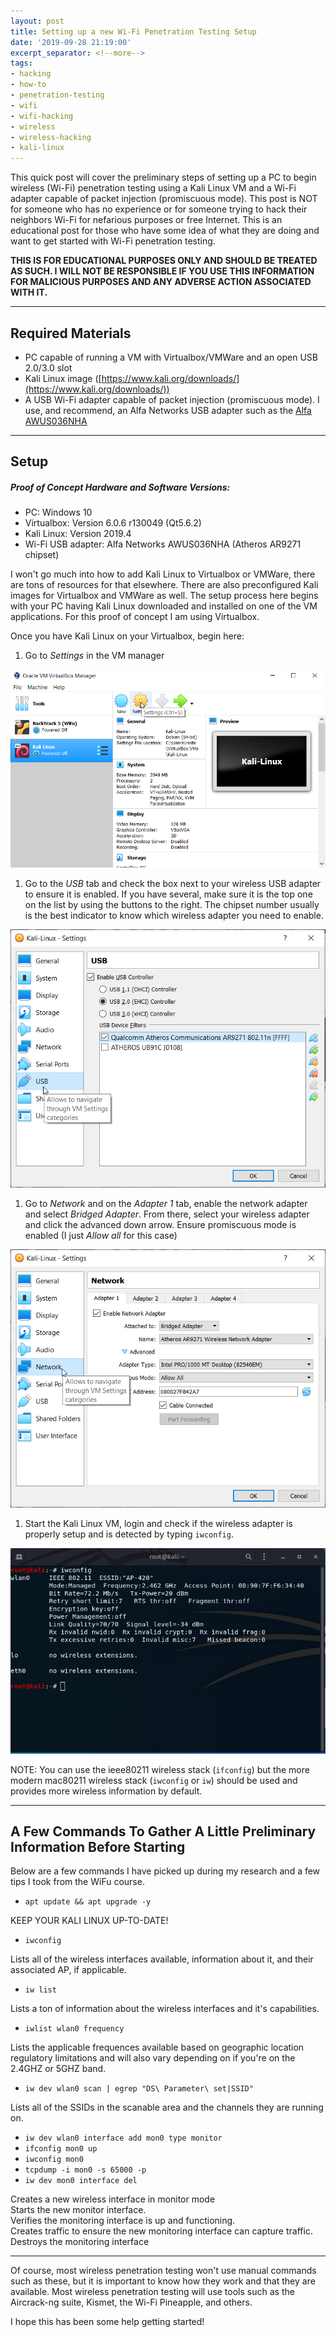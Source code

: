 ```yaml
---
layout: post
title: Setting up a new Wi-Fi Penetration Testing Setup
date: '2019-09-28 21:19:00'
excerpt_separator: <!--more-->
tags:
- hacking
- how-to
- penetration-testing
- wifi
- wifi-hacking
- wireless
- wireless-hacking
- kali-linux
---
```


This quick post will cover the preliminary steps of setting up a PC to begin wireless (Wi-Fi) penetration testing using a Kali Linux VM and a Wi-Fi adapter capable of packet injection (promiscuous mode). This post is NOT for someone who has no experience or for someone trying to hack their neighbors Wi-Fi for nefarious purposes or free Internet. This is an educational post for those who have some idea of what they are doing and want to get started with Wi-Fi penetration testing.
<!--more-->
**THIS IS FOR EDUCATIONAL PURPOSES ONLY AND SHOULD BE TREATED AS SUCH. I WILL NOT BE RESPONSIBLE IF YOU USE THIS INFORMATION FOR MALICIOUS PURPOSES AND ANY ADVERSE ACTION ASSOCIATED WITH IT.**

<!--kg-card-end: markdown-->
* * *
<!--kg-card-begin: markdown-->
## Required Materials
<!--kg-card-end: markdown--><!--kg-card-begin: markdown-->
- PC capable of running a VM with Virtualbox/VMWare and an open USB 2.0/3.0 slot
- Kali Linux image ([https://www.kali.org/downloads/](https://www.kali.org/downloads/))
- A USB Wi-Fi adapter capable of packet injection (promiscuous mode). I use, and recommend, an Alfa Networks USB adapter such as the [Alfa AWUS036NHA](https://www.amazon.com/Alfa-AWUS036NHA-Wireless-USB-Adaptor/dp/B004Y6MIXS?ref_=ast_bbp_dp)
<!--kg-card-end: markdown-->
* * *
<!--kg-card-begin: markdown-->
## Setup
<!--kg-card-end: markdown--><!--kg-card-begin: markdown-->
##### Proof of Concept Hardware and Software Versions:

- PC: Windows 10
- Virtualbox: Version 6.0.6 r130049 (Qt5.6.2)
- Kali Linux: Version 2019.4
- Wi-Fi USB adapter: Alfa Networks AWUS036NHA (Atheros AR9271 chipset)

I won't go much into how to add Kali Linux to Virtualbox or VMWare, there are tons of resources for that elsewhere. There are also preconfigured Kali images for Virtualbox and VMWare as well. The setup process here begins with your PC having Kali Linux downloaded and installed on one of the VM applications. For this proof of concept I am using Virtualbox.

Once you have Kali Linux on your Virtualbox, begin here:

1. Go to _Settings_ in the VM manager

![Setup_WiFi_1](/assets/images/12/Setup_WiFi_1.png)

1. Go to the _USB_ tab and check the box next to your wireless USB adapter to ensure it is enabled. If you have several, make sure it is the top one on the list by using the buttons to the right. The chipset number usually is the best indicator to know which wireless adapter you need to enable.

![Setup_WiFi_2](/assets/images/12/Setup_WiFi_2.png)

1. Go to _Network_ and on the _Adapter 1_ tab, enable the network adapter and select _Bridged Adapter_. From there, select your wireless adapter and click the advanced down arrow. Ensure promiscuous mode is enabled (I just _Allow all_ for this case)

![Setup_WiFi_3](/assets/images/12/Setup_WiFi_3.png)

1. Start the Kali Linux VM, login and check if the wireless adapter is properly setup and is detected by typing `iwconfig`.

![iwconfig](/assets/images/12/iwconfig.png)

NOTE: You can use the ieee80211 wireless stack (`ifconfig`) but the more modern mac80211 wireless stack (`iwconfig` or `iw`) should be used and provides more wireless information by default.

<!--kg-card-end: markdown-->
* * *
<!--kg-card-begin: markdown-->
## A Few Commands To Gather A Little Preliminary Information Before Starting
<!--kg-card-end: markdown--><!--kg-card-begin: markdown-->

Below are a few commands I have picked up during my research and a few tips I took from the WiFu course.

<!--kg-card-end: markdown--><!--kg-card-begin: markdown-->
- `apt update && apt upgrade -y`

KEEP YOUR KALI LINUX UP-TO-DATE!

- `iwconfig`

Lists all of the wireless interfaces available, information about it, and their associated AP, if applicable.

- `iw list`

Lists a ton of information about the wireless interfaces and it's capabilities.

- `iwlist wlan0 frequency`

Lists the applicable frequences available based on geographic location regulatory limitations and will also vary depending on if you're on the 2.4GHZ or 5GHZ band.

- `iw dev wlan0 scan | egrep "DS\ Parameter\ set|SSID"`

Lists all of the SSIDs in the scanable area and the channels they are running on.

- `iw dev wlan0 interface add mon0 type monitor`
- `ifconfig mon0 up`
- `iwconfig mon0`
- `tcpdump -i mon0 -s 65000 -p`
- `iw dev mon0 interface del`

Creates a new wireless interface in monitor mode  
Starts the new monitor interface.  
Verifies the monitoring interface is up and functioning.  
Creates traffic to ensure the new monitoring interface can capture traffic.  
Destroys the monitoring interface

<!--kg-card-end: markdown-->
* * *
<!--kg-card-begin: markdown-->

Of course, most wireless penetration testing won't use manual commands such as these, but it is important to know how they work and that they are available. Most wireless penetration testing will use tools such as the Aircrack-ng suite, Kismet, the Wi-Fi Pineapple, and others.

I hope this has been some help getting started!

<!--kg-card-end: markdown-->
